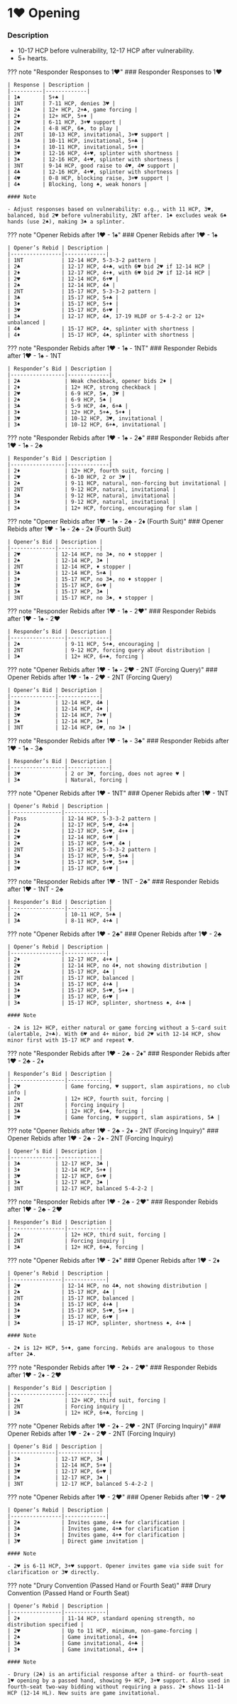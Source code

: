 # 1♥ Opening

### Description
- 10-17 HCP before vulnerability, 12-17 HCP after vulnerability.
- 5+ hearts.

??? note "Responder Responses to 1♥"
    ### Responder Responses to 1♥

    | Response | Description |
    |----------|-------------|
    | 1♠       | 5+♠ |
    | 1NT      | 7-11 HCP, denies 3♥ |
    | 2♣       | 12+ HCP, 2+♣, game forcing |
    | 2♦       | 12+ HCP, 5+♦ |
    | 2♥       | 6-11 HCP, 3+♥ support |
    | 2♠       | 4-8 HCP, 6♠, to play |
    | 2NT      | 10-13 HCP, invitational, 3+♥ support |
    | 3♣       | 10-11 HCP, invitational, 5+♣ |
    | 3♦       | 10-11 HCP, invitational, 5+♦ |
    | 3♥       | 12-16 HCP, 4+♥, splinter with shortness |
    | 3♠       | 12-16 HCP, 4+♥, splinter with shortness |
    | 3NT      | 9-14 HCP, good raise to 4♥, 4♥ support |
    | 4♣       | 12-16 HCP, 4+♥, splinter with shortness |
    | 4♥       | 0-8 HCP, blocking raise, 3+♥ support |
    | 4♠       | Blocking, long ♠, weak honors |

    #### Note

    - Adjust responses based on vulnerability: e.g., with 11 HCP, 3♥, balanced, bid 2♥ before vulnerability, 2NT after. 1♠ excludes weak 6♠ hands (use 2♠), making 3♠ a splinter.

??? note "Opener Rebids after 1♥ - 1♠"
    ### Opener Rebids after 1♥ - 1♠

    | Opener’s Rebid | Description |
    |----------------|-------------|
    | 1NT            | 12-14 HCP, 5-3-3-2 pattern |
    | 2♣             | 12-17 HCP, 4+♣, with 6♥ bid 2♥ if 12-14 HCP |
    | 2♦             | 12-17 HCP, 4+♦, with 6♥ bid 2♥ if 12-14 HCP |
    | 2♥             | 12-14 HCP, 6+♥ |
    | 2♠             | 12-14 HCP, 4♠ |
    | 2NT            | 15-17 HCP, 5-3-3-2 pattern |
    | 3♣             | 15-17 HCP, 5+♣ |
    | 3♦             | 15-17 HCP, 5+♦ |
    | 3♥             | 15-17 HCP, 6+♥ |
    | 3♠             | 12-17 HCP, 4♠, 17-19 HLDF or 5-4-2-2 or 12+ unbalanced |
    | 4♣             | 15-17 HCP, 4♠, splinter with shortness |
    | 4♦             | 15-17 HCP, 4♠, splinter with shortness |

??? note "Responder Rebids after 1♥ - 1♠ - 1NT"
    ### Responder Rebids after 1♥ - 1♠ - 1NT

    | Responder’s Bid | Description |
    |-----------------|-------------|
    | 2♣              | Weak checkback, opener bids 2♦ |
    | 2♦              | 12+ HCP, strong checkback |
    | 2♥              | 6-9 HCP, 5♠, 3♥ |
    | 2♠              | 6-9 HCP, 5♠ |
    | 3♣              | 5-9 HCP, 4♠, 6+♣ |
    | 3♦              | 12+ HCP, 5+♠, 5+♦ |
    | 3♥              | 10-12 HCP, 3♥, invitational |
    | 3♠              | 10-12 HCP, 6+♠, invitational |

??? note "Responder Rebids after 1♥ - 1♠ - 2♣"
    ### Responder Rebids after 1♥ - 1♠ - 2♣

    | Responder’s Bid | Description |
    |-----------------|-------------|
    | 2♦              | 12+ HCP, fourth suit, forcing |
    | 2♥              | 6-10 HCP, 2 or 3♥ |
    | 2♠              | 9-11 HCP, natural, non-forcing but invitational |
    | 2NT             | 9-12 HCP, natural, invitational |
    | 3♣              | 9-12 HCP, natural, invitational |
    | 3♦              | 9-12 HCP, natural, invitational |
    | 3♠              | 12+ HCP, forcing, encouraging for slam |

??? note "Opener Rebids after 1♥ - 1♠ - 2♣ - 2♦ (Fourth Suit)"
    ### Opener Rebids after 1♥ - 1♠ - 2♣ - 2♦ (Fourth Suit)

    | Opener’s Bid | Description |
    |--------------|-------------|
    | 2♥           | 12-14 HCP, no 3♠, no ♦ stopper |
    | 2♠           | 12-14 HCP, 3♠ |
    | 2NT          | 12-14 HCP, ♦ stopper |
    | 3♣           | 12-14 HCP, 5+♣ |
    | 3♦           | 15-17 HCP, no 3♠, no ♦ stopper |
    | 3♥           | 15-17 HCP, 6+♥ |
    | 3♠           | 15-17 HCP, 3♠ |
    | 3NT          | 15-17 HCP, no 3♠, ♦ stopper |

??? note "Responder Rebids after 1♥ - 1♠ - 2♥"
    ### Responder Rebids after 1♥ - 1♠ - 2♥

    | Responder’s Bid | Description |
    |-----------------|-------------|
    | 2♠              | 9-11 HCP, 5+♠, encouraging |
    | 2NT             | 9-12 HCP, forcing query about distribution |
    | 3♠              | 12+ HCP, 6+♠, forcing |

??? note "Opener Rebids after 1♥ - 1♠ - 2♥ - 2NT (Forcing Query)"
    ### Opener Rebids after 1♥ - 1♠ - 2♥ - 2NT (Forcing Query)

    | Opener’s Bid | Description |
    |--------------|-------------|
    | 3♣           | 12-14 HCP, 4♣ |
    | 3♦           | 12-14 HCP, 4♦ |
    | 3♥           | 12-14 HCP, 7+♥ |
    | 3♠           | 12-14 HCP, 3♠ |
    | 3NT          | 12-14 HCP, 6♥, no 3♠ |

??? note "Responder Rebids after 1♥ - 1♠ - 3♣"
    ### Responder Rebids after 1♥ - 1♠ - 3♣

    | Responder’s Bid | Description |
    |-----------------|-------------|
    | 3♥              | 2 or 3♥, forcing, does not agree ♥ |
    | 3♠              | Natural, forcing |

??? note "Opener Rebids after 1♥ - 1NT"
    ### Opener Rebids after 1♥ - 1NT

    | Opener’s Rebid | Description |
    |----------------|-------------|
    | Pass           | 12-14 HCP, 5-3-3-2 pattern |
    | 2♣             | 12-17 HCP, 5+♥, 4+♣ |
    | 2♦             | 12-17 HCP, 5+♥, 4+♦ |
    | 2♥             | 12-14 HCP, 6+♥ |
    | 2♠             | 15-17 HCP, 5+♥, 4♠ |
    | 2NT            | 15-17 HCP, 5-3-3-2 pattern |
    | 3♣             | 15-17 HCP, 5+♥, 5+♣ |
    | 3♦             | 15-17 HCP, 5+♥, 5+♦ |
    | 3♥             | 15-17 HCP, 6+♥ |

??? note "Responder Rebids after 1♥ - 1NT - 2♣"
    ### Responder Rebids after 1♥ - 1NT - 2♣

    | Responder’s Bid | Description |
    |-----------------|-------------|
    | 2♠              | 10-11 HCP, 5+♣ |
    | 3♣              | 8-11 HCP, 4+♣ |

??? note "Opener Rebids after 1♥ - 2♣"
    ### Opener Rebids after 1♥ - 2♣

    | Opener’s Rebid | Description |
    |----------------|-------------|
    | 2♦             | 12-17 HCP, 4+♦ |
    | 2♥             | 12-14 HCP, no 4♦, not showing distribution |
    | 2♠             | 15-17 HCP, 4♠ |
    | 2NT            | 15-17 HCP, balanced |
    | 3♣             | 15-17 HCP, 4+♣ |
    | 3♦             | 15-17 HCP, 5+♥, 5+♦ |
    | 3♥             | 15-17 HCP, 6+♥ |
    | 3♠             | 15-17 HCP, splinter, shortness ♠, 4+♣ |

    #### Note

    - 2♣ is 12+ HCP, either natural or game forcing without a 5-card suit (alertable, 2+♣). With 6♥ and 4+ minor, bid 2♥ with 12-14 HCP, show minor first with 15-17 HCP and repeat ♥.

??? note "Responder Rebids after 1♥ - 2♣ - 2♦"
    ### Responder Rebids after 1♥ - 2♣ - 2♦

    | Responder’s Bid | Description |
    |-----------------|-------------|
    | 2♥              | Game forcing, ♥ support, slam aspirations, no club info |
    | 2♠              | 12+ HCP, fourth suit, forcing |
    | 2NT             | Forcing inquiry |
    | 3♣              | 12+ HCP, 6+♣, forcing |
    | 3♥              | Game forcing, ♥ support, slam aspirations, 5♣ |

??? note "Opener Rebids after 1♥ - 2♣ - 2♦ - 2NT (Forcing Inquiry)"
    ### Opener Rebids after 1♥ - 2♣ - 2♦ - 2NT (Forcing Inquiry)

    | Opener’s Bid | Description |
    |--------------|-------------|
    | 3♣           | 12-17 HCP, 3♣ |
    | 3♦           | 12-14 HCP, 5+♦ |
    | 3♥           | 12-17 HCP, 6+♥ |
    | 3♠           | 12-17 HCP, 3♠ |
    | 3NT          | 12-17 HCP, balanced 5-4-2-2 |

??? note "Responder Rebids after 1♥ - 2♣ - 2♥"
    ### Responder Rebids after 1♥ - 2♣ - 2♥

    | Responder’s Bid | Description |
    |-----------------|-------------|
    | 2♠              | 12+ HCP, third suit, forcing |
    | 2NT             | Forcing inquiry |
    | 3♣              | 12+ HCP, 6+♣, forcing |

??? note "Opener Rebids after 1♥ - 2♦"
    ### Opener Rebids after 1♥ - 2♦

    | Opener’s Rebid | Description |
    |----------------|-------------|
    | 2♥             | 12-14 HCP, no 4♣, not showing distribution |
    | 2♠             | 15-17 HCP, 4♠ |
    | 2NT            | 15-17 HCP, balanced |
    | 3♣             | 15-17 HCP, 4+♣ |
    | 3♦             | 15-17 HCP, 5+♥, 5+♦ |
    | 3♥             | 15-17 HCP, 6+♥ |
    | 3♠             | 15-17 HCP, splinter, shortness ♠, 4+♣ |

    #### Note

    - 2♦ is 12+ HCP, 5+♦, game forcing. Rebids are analogous to those after 2♣.

??? note "Responder Rebids after 1♥ - 2♦ - 2♥"
    ### Responder Rebids after 1♥ - 2♦ - 2♥

    | Responder’s Bid | Description |
    |-----------------|-------------|
    | 2♠              | 12+ HCP, third suit, forcing |
    | 2NT             | Forcing inquiry |
    | 3♣              | 12+ HCP, 6+♣, forcing |

??? note "Opener Rebids after 1♥ - 2♦ - 2♥ - 2NT (Forcing Inquiry)"
    ### Opener Rebids after 1♥ - 2♦ - 2♥ - 2NT (Forcing Inquiry)

    | Opener’s Bid | Description |
    |--------------|-------------|
    | 3♣           | 12-17 HCP, 3♣ |
    | 3♦           | 12-14 HCP, 5+♦ |
    | 3♥           | 12-17 HCP, 6+♥ |
    | 3♠           | 12-17 HCP, 3♠ |
    | 3NT          | 12-17 HCP, balanced 5-4-2-2 |

??? note "Opener Rebids after 1♥ - 2♥"
    ### Opener Rebids after 1♥ - 2♥

    | Opener’s Rebid | Description |
    |----------------|-------------|
    | 2♠             | Invites game, 4+♠ for clarification |
    | 3♣             | Invites game, 4+♣ for clarification |
    | 3♦             | Invites game, 4+♦ for clarification |
    | 3♥             | Direct game invitation |

    #### Note

    - 2♥ is 6-11 HCP, 3+♥ support. Opener invites game via side suit for clarification or 3♥ directly.

??? note "Drury Convention (Passed Hand or Fourth Seat)"
    ### Drury Convention (Passed Hand or Fourth Seat)

    | Opener’s Rebid | Description |
    |----------------|-------------|
    | 2♦             | 11-14 HCP, standard opening strength, no distribution specified |
    | 2♥             | Up to 11 HCP, minimum, non-game-forcing |
    | 2♠             | Game invitational, 4+♠ |
    | 3♣             | Game invitational, 4+♣ |
    | 3♦             | Game invitational, 4+♦ |

    #### Note

    - Drury (2♣) is an artificial response after a third- or fourth-seat 1♥ opening by a passed hand, showing 9+ HCP, 3+♥ support. Also used in fourth-seat two-way bidding without requiring a pass. 2♦ shows 11-14 HCP (12-14 HL). New suits are game invitational.
